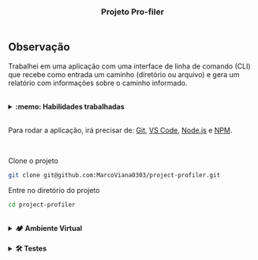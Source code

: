 <h3 align="center">
  Projeto Pro-filer
  <br /><br />
</h3>

## Observação

Trabalhei em uma aplicação com uma interface de linha de comando (CLI) que recebe como entrada um caminho (diretório ou arquivo) e gera um relatório com informações sobre o caminho informado.

<br />
<details>
  <summary><strong>:memo: Habilidades trabalhadas </strong></summary>
<br />

- Encontrei bugs no código de uma aplicação escrita em Python;
- Corrigi bugs no código de uma aplicação escrita em Python;
- Criei testes para uma aplicação escrita em Python;
- Utilizei o `pytest` para criar testes automatizados em uma aplicação escrita em Python.

</details>

<br />

  Para rodar a aplicação, irá precisar de: [Git](https://git-scm.com), [VS Code](https://code.visualstudio.com/), [Node.js](https://nodejs.org/) e [NPM](https://www.npmjs.com/).

<br />

Clone o projeto

```bash
git clone git@github.com:MarcoViana0303/project-profiler.git
```

Entre no diretório do projeto

```bash
cd project-profiler
```

<br /> 

<details>
  <summary><strong>🏕️ Ambiente Virtual</strong></summary>
  <br />
  O Python oferece um recurso chamado de ambiente virtual, onde permite sua máquina rodar sem conflitos, diferentes tipos de projetos com diferentes versões de bibliotecas.
  
  1. **criar o ambiente virtual**
  ```bash
  python3 -m venv .venv
  ```

  2. **ativar o ambiente virtual**
  ```bash
  source .venv/bin/activate
  ```

  3. **atualize o pip**

  ```bash
  python3 -m pip install --upgrade pip
  ```

  4. **instalar as dependências no ambiente virtual**

  ```bash
  python3 -m pip install -r dev-requirements.txt
  ```
  Com o seu ambiente virtual ativo, as dependências serão instaladas neste ambiente.
  Quando precisar desativar o ambiente virtual, execute o comando `deactivate`. Lembre-se de ativar novamente quando voltar a trabalhar no projeto.
  O arquivo `dev-requirements.txt` instalará todas as dependências que serão utilizadas no projeto, ele está agindo como se fosse um `package.json` de um projeto `Node.js`. Se você desejar instalar uma nova dependência, basta adicioná-la no arquivo `dev-requirements.txt` e executar o comando `python3 -m pip install -r dev-requirements.txt` novamente.
  Se o VS Code não reconhecer as dependências instaladas no ambiente virtual criado, será necessário informar o caminho do interpretador Python. Para isso, abra o VS Code e pressione `Ctrl + Shift + P` (no Mac, `Cmd + Shift + P`) e digite `Python: Select Interpreter`. Selecione o interpretador que possui o caminho `./.venv/bin/python` no nome.
</details>

<br />

<details>
  <summary><strong>🛠 Testes</strong></summary>
  <br />
  Para executar os testes certifique-se de que você está com o ambiente virtual ativado.
  <strong>Executar os testes</strong>
  
  ```bash
  python3 -m pytest
  ```

  O arquivo `pyproject.toml` já configura corretamente o `pytest`. Entretanto, caso você tenha problemas com isso e queira explicitamente uma saída completa, o comando é:
  ```bash
  python3 -m pytest -s -vv --continue-on-collection-errors
  ```

  O `pytest` possui diversos parâmetros que podem ser utilizados para executar os testes de diferentes formas. Alguns exemplos são:
  ```bash
  python3 -m pytest tests/test_nome_do_arquivo.py  # Executa todos os testes do arquivo de testes especificado
  python3 -m pytest tests/test_nome_do_arquivo.py::test_nome_do_teste  # Executa apenas o teste especificado
  python3 -m pytest -k expressao  # Executa apenas os testes que contém a expressão informada como substring
  python3 -m pytest -x  # Executa os testes até encontrar o primeiro erro
  ```

</details>
